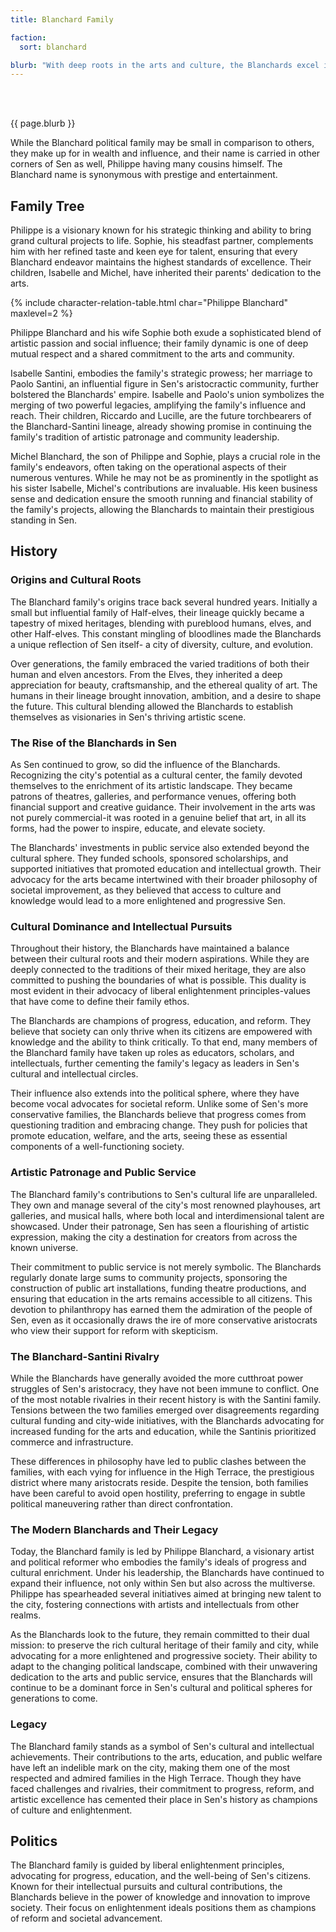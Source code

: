 ```yaml
---
title: Blanchard Family

faction: 
  sort: blanchard

blurb: "With deep roots in the arts and culture, the Blanchards excel in entertainment, hospitality, and fine arts. They own prestigious theaters, galleries, and luxury venues, shaping Sen's cultural landscape. Their commitment to tradition and their cautious approach to politics often put them at odds with more progressive forces."
---
```


<h1 id="overview" style="visibility: hidden; margin: 0px; padding: 0px;">Overview</h1>

{{ page.blurb }}

<!--more-->

While the Blanchard political family may be small in comparison to others, they make up for in wealth and influence, and their name is carried in other corners of Sen as well, Philippe having many cousins himself. The Blanchard name is synonymous with prestige and entertainment.

## Family Tree
Philippe is a visionary known for his strategic thinking and ability to bring grand cultural projects to life. Sophie, his steadfast partner, complements him with her refined taste and keen eye for talent, ensuring that every Blanchard endeavor maintains the highest standards of excellence. Their children, Isabelle and Michel, have inherited their parents' dedication to the arts.

{% include character-relation-table.html char="Philippe Blanchard" maxlevel=2 %}

Philippe Blanchard and his wife Sophie both exude a sophisticated blend of artistic passion and social influence; their family dynamic is one of deep mutual respect and a shared commitment to the arts and community. 

Isabelle Santini, embodies the family's strategic prowess; her marriage to Paolo Santini, an influential figure in Sen's aristocractic community, further bolstered the Blanchards' empire. Isabelle and Paolo's union symbolizes the merging of two powerful legacies, amplifying the family's influence and reach. Their children, Riccardo and Lucille, are the future torchbearers of the Blanchard-Santini lineage, already showing promise in continuing the family's tradition of artistic patronage and community leadership.

Michel Blanchard, the son of Philippe and Sophie, plays a crucial role in the family's endeavors, often taking on the operational aspects of their numerous ventures. While he may not be as prominently in the spotlight as his sister Isabelle, Michel's contributions are invaluable. His keen business sense and dedication ensure the smooth running and financial stability of the family's projects, allowing the Blanchards to maintain their prestigious standing in Sen.


## History

### Origins and Cultural Roots
The Blanchard family's origins trace back several hundred years. Initially a small but influential family of Half-elves, their lineage quickly became a tapestry of mixed heritages, blending with pureblood humans, elves, and other Half-elves. This constant mingling of bloodlines made the Blanchards a unique reflection of Sen itself- a city of diversity, culture, and evolution.

Over generations, the family embraced the varied traditions of both their human and elven ancestors. From the Elves, they inherited a deep appreciation for beauty, craftsmanship, and the ethereal quality of art. The humans in their lineage brought innovation, ambition, and a desire to shape the future. This cultural blending allowed the Blanchards to establish themselves as visionaries in Sen's thriving artistic scene.

### The Rise of the Blanchards in Sen
As Sen continued to grow, so did the influence of the Blanchards. Recognizing the city's potential as a cultural center, the family devoted themselves to the enrichment of its artistic landscape. They became patrons of theatres, galleries, and performance venues, offering both financial support and creative guidance. Their involvement in the arts was not purely commercial-it was rooted in a genuine belief that art, in all its forms, had the power to inspire, educate, and elevate society.

The Blanchards' investments in public service also extended beyond the cultural sphere. They funded schools, sponsored scholarships, and supported initiatives that promoted education and intellectual growth. Their advocacy for the arts became intertwined with their broader philosophy of societal improvement, as they believed that access to culture and knowledge would lead to a more enlightened and progressive Sen.

### Cultural Dominance and Intellectual Pursuits
Throughout their history, the Blanchards have maintained a balance between their cultural roots and their modern aspirations. While they are deeply connected to the traditions of their mixed heritage, they are also committed to pushing the boundaries of what is possible. This duality is most evident in their advocacy of liberal enlightenment principles-values that have come to define their family ethos.

The Blanchards are champions of progress, education, and reform. They believe that society can only thrive when its citizens are empowered with knowledge and the ability to think critically. To that end, many members of the Blanchard family have taken up roles as educators, scholars, and intellectuals, further cementing the family's legacy as leaders in Sen's cultural and intellectual circles.

Their influence also extends into the political sphere, where they have become vocal advocates for societal reform. Unlike some of Sen's more conservative families, the Blanchards believe that progress comes from questioning tradition and embracing change. They push for policies that promote education, welfare, and the arts, seeing these as essential components of a well-functioning society.

### Artistic Patronage and Public Service
The Blanchard family's contributions to Sen's cultural life are unparalleled. They own and manage several of the city's most renowned playhouses, art galleries, and musical halls, where both local and interdimensional talent are showcased. Under their patronage, Sen has seen a flourishing of artistic expression, making the city a destination for creators from across the known universe.

Their commitment to public service is not merely symbolic. The Blanchards regularly donate large sums to community projects, sponsoring the construction of public art installations, funding theatre productions, and ensuring that education in the arts remains accessible to all citizens. This devotion to philanthropy has earned them the admiration of the people of Sen, even as it occasionally draws the ire of more conservative aristocrats who view their support for reform with skepticism.

### The Blanchard-Santini Rivalry
While the Blanchards have generally avoided the more cutthroat power struggles of Sen's aristocracy, they have not been immune to conflict. One of the most notable rivalries in their recent history is with the Santini family. Tensions between the two families emerged over disagreements regarding cultural funding and city-wide initiatives, with the Blanchards advocating for increased funding for the arts and education, while the Santinis prioritized commerce and infrastructure.

These differences in philosophy have led to public clashes between the families, with each vying for influence in the High Terrace, the prestigious district where many aristocrats reside. Despite the tension, both families have been careful to avoid open hostility, preferring to engage in subtle political maneuvering rather than direct confrontation.

### The Modern Blanchards and Their Legacy
Today, the Blanchard family is led by Philippe Blanchard, a visionary artist and political reformer who embodies the family's ideals of progress and cultural enrichment. Under his leadership, the Blanchards have continued to expand their influence, not only within Sen but also across the multiverse. Philippe has spearheaded several initiatives aimed at bringing new talent to the city, fostering connections with artists and intellectuals from other realms.

As the Blanchards look to the future, they remain committed to their dual mission: to preserve the rich cultural heritage of their family and city, while advocating for a more enlightened and progressive society. Their ability to adapt to the changing political landscape, combined with their unwavering dedication to the arts and public service, ensures that the Blanchards will continue to be a dominant force in Sen's cultural and political spheres for generations to come.

### Legacy
The Blanchard family stands as a symbol of Sen's cultural and intellectual achievements. Their contributions to the arts, education, and public welfare have left an indelible mark on the city, making them one of the most respected and admired families in the High Terrace. Though they have faced challenges and rivalries, their commitment to progress, reform, and artistic excellence has cemented their place in Sen's history as champions of culture and enlightenment.

## Politics
The Blanchard family is guided by liberal enlightenment principles, advocating for progress, education, and the well-being of Sen's citizens. Known for their intellectual pursuits and cultural contributions, the Blanchards believe in the power of knowledge and innovation to improve society. Their focus on enlightenment ideals positions them as champions of reform and societal advancement.
